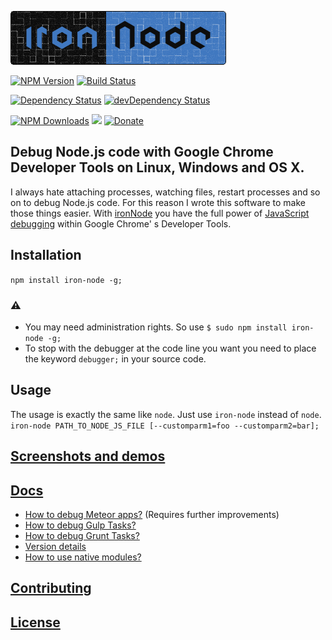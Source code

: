 ![ironNode](logo/logo.png)  

[![NPM Version](http://img.shields.io/npm/v/iron-node.svg)](https://www.npmjs.org/package/iron-node)
[![Build Status](https://travis-ci.org/s-a/iron-node.svg)](https://travis-ci.org/s-a/iron-node)  

[![Dependency Status](https://david-dm.org/s-a/iron-node.svg)](https://david-dm.org/s-a/iron-node)
[![devDependency Status](https://david-dm.org/s-a/iron-node/dev-status.svg)](https://david-dm.org/s-a/iron-node#info=devDependencies)  

[![NPM Downloads](https://img.shields.io/npm/dm/iron-node.svg)](https://www.npmjs.org/package/iron-node)
[<img src="https://s-a.github.io/license/img/mit.svg" />](/LICENSE.md#mit "Massachusetts Institute of Technology (MIT)")
[![Donate](http://s-a.github.io/donate/donate.svg)](http://s-a.github.io/donate/)

## Debug Node.js code with Google Chrome Developer Tools on Linux, Windows and OS X.
I always hate attaching processes, watching files, restart processes and so on to debug Node.js code. For this reason I wrote this software to make those things easier. With [ironNode](https://github.com/s-a/iron-node) you have the full power of [JavaScript debugging](https://developer.chrome.com/devtools/docs/javascript-debugging) within Google Chrome' s Developer Tools.

## Installation
```npm install iron-node -g;```

### :warning: 
 - You may need administration rights. So use ```$ sudo npm install iron-node -g;``` 
 - To stop with the debugger at the code line you want you need to place the keyword ```debugger;``` in your source code.

## Usage
The usage is exactly the same like ```node```. Just use ```iron-node``` instead of ```node```.  
```iron-node PATH_TO_NODE_JS_FILE [--customparm1=foo --customparm2=bar];```  

## [Screenshots and demos](http://s-a.github.io/iron-node/)

## [Docs](/docs/)
 - [How to debug Meteor apps?](/docs/NATIVE-MODULES.md) (Requires further improvements)
 - [How to debug Gulp Tasks?](/docs/DEBUG-GULP.md)
 - [How to debug Grunt Tasks?](/docs/DEBUG-GRUNT.md)
 - [Version details](/docs/VERSION-DETAILS.md)
 - [How to use native modules?](/docs/NATIVE-MODULES.md)

## [Contributing](/CONTRIBUTING.md)

## [License](/LICENSE.md)